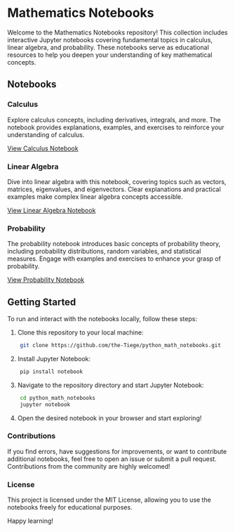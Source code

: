 # Mathematics Notebooks

Welcome to the Mathematics Notebooks repository! This collection includes interactive Jupyter notebooks covering fundamental topics in calculus, linear algebra, and probability. These notebooks serve as educational resources to help you deepen your understanding of key mathematical concepts.

## Notebooks

### Calculus

Explore calculus concepts, including derivatives, integrals, and more. The notebook provides explanations, examples, and exercises to reinforce your understanding of calculus.

[View Calculus Notebook](https://github.com/the-Tiege/python_math_notebooks/blob/main/calculus/derivatives.ipynb)

### Linear Algebra

Dive into linear algebra with this notebook, covering topics such as vectors, matrices, eigenvalues, and eigenvectors. Clear explanations and practical examples make complex linear algebra concepts accessible.

[View Linear Algebra Notebook](https://github.com/the-Tiege/python_math_notebooks/tree/main/linear_algebra)

### Probability

The probability notebook introduces basic concepts of probability theory, including probability distributions, random variables, and statistical measures. Engage with examples and exercises to enhance your grasp of probability.

[View Probability Notebook](https://github.com/the-Tiege/python_math_notebooks/tree/main/probability)

## Getting Started

To run and interact with the notebooks locally, follow these steps:

1. Clone this repository to your local machine:

```bash
    git clone https://github.com/the-Tiege/python_math_notebooks.git
```

2. Install Jupyter Notebook:

```bash
    pip install notebook
```

3. Navigate to the repository directory and start Jupyter Notebook:

```bash
    cd python_math_notebooks
    jupyter notebook
```

4. Open the desired notebook in your browser and start exploring!

### Contributions

If you find errors, have suggestions for improvements, or want to contribute additional notebooks, feel free to open an issue or submit a pull request. Contributions from the community are highly welcomed!

### License

This project is licensed under the MIT License, allowing you to use the notebooks freely for educational purposes.

Happy learning!
